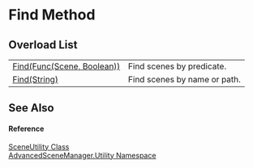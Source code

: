 # Find Method


## Overload List
<table>
<tr>
<td><a href="M_AdvancedSceneManager_Utility_SceneUtility_Find">Find(Func(Scene, Boolean))</a></td>
<td>Find scenes by predicate.</td></tr>
<tr>
<td><a href="M_AdvancedSceneManager_Utility_SceneUtility_Find_1">Find(String)</a></td>
<td>Find scenes by name or path.</td></tr>
</table>

## See Also


#### Reference
<a href="T_AdvancedSceneManager_Utility_SceneUtility">SceneUtility Class</a>  
<a href="N_AdvancedSceneManager_Utility">AdvancedSceneManager.Utility Namespace</a>  
